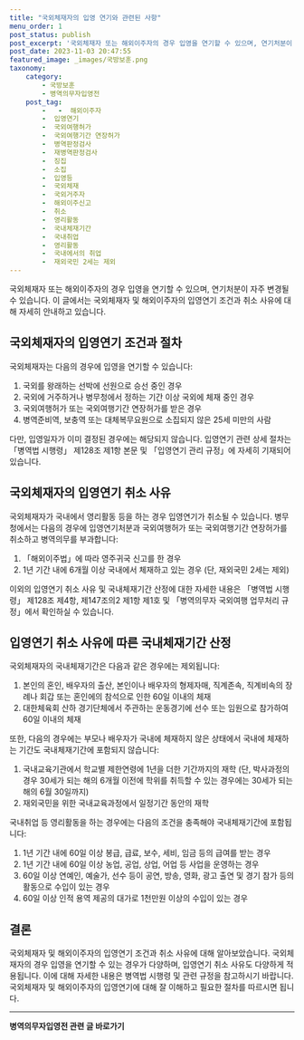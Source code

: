 ```yaml
---
title: "국외체재자의 입영 연기와 관련된 사항"
menu_order: 1
post_status: publish
post_excerpt: '국외체재자 또는 해외이주자의 경우 입영을 연기할 수 있으며, 연기처분이 자주 변경될 수 있습니다. 이 글에서는 국외체재자 및 해외이주자의 입영연기 조건과 취소 사유에 대해 자세히 안내하고 있습니다.'
post_date: 2023-11-03 20:47:55
featured_image: _images/국방보훈.png
taxonomy:
    category:
        - 국방보훈
        - 병역의무자입영전
    post_tag:
        -   -  해외이주자
        -  입영연기
        -  국외여행허가
        -  국외여행기간 연장허가
        -  병역판정검사
        -  재병역판정검사
        -  징집
        -  소집
        -  입영등
        -  국외체재
        -  국외거주자
        -  해외이주신고
        -  취소
        -  영리활동
        -  국내체재기간
        -  국내취업
        -  영리활동
        -  국내에서의 취업
        -  재외국민 2세는 제외
---
```




국외체재자 또는 해외이주자의 경우 입영을 연기할 수 있으며, 연기처분이 자주 변경될 수 있습니다. 이 글에서는 국외체재자 및 해외이주자의 입영연기 조건과 취소 사유에 대해 자세히 안내하고 있습니다.

## 국외체재자의 입영연기 조건과 절차

국외체재자는 다음의 경우에 입영을 연기할 수 있습니다:

1. 국외를 왕래하는 선박에 선원으로 승선 중인 경우
2. 국외에 거주하거나 병무청에서 정하는 기간 이상 국외에 체재 중인 경우
3. 국외여행허가 또는 국외여행기간 연장허가를 받은 경우
4. 병역준비역, 보충역 또는 대체복무요원으로 소집되지 않은 25세 미만의 사람

다만, 입영일자가 이미 결정된 경우에는 해당되지 않습니다. 입영연기 관련 상세 절차는 「병역법 시행령」 제128조 제1항 본문 및 「입영연기 관리 규정」에 자세히 기재되어 있습니다.

## 국외체재자의 입영연기 취소 사유

국외체재자가 국내에서 영리활동 등을 하는 경우 입영연기가 취소될 수 있습니다. 병무청에서는 다음의 경우에 입영연기처분과 국외여행허가 또는 국외여행기간 연장허가를 취소하고 병역의무를 부과합니다:

1. 「해외이주법」에 따라 영주귀국 신고를 한 경우
2. 1년 기간 내에 6개월 이상 국내에서 체재하고 있는 경우 (단, 재외국민 2세는 제외)

이외의 입영연기 취소 사유 및 국내체재기간 산정에 대한 자세한 내용은 「병역법 시행령」 제128조 제4항, 제147조의2 제1항 제1호 및 「병역의무자 국외여행 업무처리 규정」에서 확인하실 수 있습니다.

## 입영연기 취소 사유에 따른 국내체재기간 산정

국외체재자의 국내체재기간은 다음과 같은 경우에는 제외됩니다:

1. 본인의 혼인, 배우자의 출산, 본인이나 배우자의 형제자매, 직계존속, 직계비속의 장례나 회갑 또는 혼인에의 참석으로 인한 60일 이내의 체재
2. 대한체육회 산하 경기단체에서 주관하는 운동경기에 선수 또는 임원으로 참가하여 60일 이내의 체재

또한, 다음의 경우에는 부모나 배우자가 국내에 체재하지 않은 상태에서 국내에 체재하는 기간도 국내체재기간에 포함되지 않습니다:

1. 국내교육기관에서 학교별 제한연령에 1년을 더한 기간까지의 재학 (단, 박사과정의 경우 30세가 되는 해의 6개월 이전에 학위를 취득할 수 있는 경우에는 30세가 되는 해의 6월 30일까지)
2. 재외국민을 위한 국내교육과정에서 일정기간 동안의 재학

국내취업 등 영리활동을 하는 경우에는 다음의 조건을 충족해야 국내체재기간에 포함됩니다:

1. 1년 기간 내에 60일 이상 봉급, 급료, 보수, 세비, 임금 등의 급여를 받는 경우
2. 1년 기간 내에 60일 이상 농업, 공업, 상업, 어업 등 사업을 운영하는 경우
3. 60일 이상 연예인, 예술가, 선수 등이 공연, 방송, 영화, 광고 출연 및 경기 참가 등의 활동으로 수입이 있는 경우
4. 60일 이상 인적 용역 제공의 대가로 1천만원 이상의 수입이 있는 경우

## 결론

국외체재자 및 해외이주자의 입영연기 조건과 취소 사유에 대해 알아보았습니다. 국외체재자의 경우 입영을 연기할 수 있는 경우가 다양하며, 입영연기 취소 사유도 다양하게 적용됩니다. 이에 대해 자세한 내용은 병역법 시행령 및 관련 규정을 참고하시기 바랍니다. 국외체재자 및 해외이주자의 입영연기에 대해 잘 이해하고 필요한 절차를 따르시면 됩니다.
<!-- wp:separator -->
<hr class="wp-block-separator has-alpha-channel-opacity"/>
<!-- /wp:separator -->

<!-- wp:group {"backgroundColor":"base","layout":{"type":"constrained"}} -->
<div class="wp-block-group has-base-background-color has-background"><!-- wp:paragraph {"align":"center","fontSize":"medium"} -->
<p class="has-text-align-center has-large-font-size"><strong>병역의무자입영전 관련 글 바로가기</strong></p>
<!-- /wp:paragraph -->


<!-- wp:latest-posts
{"categories":[{"id":9092,"count":19,"description":"","link":"https://uknowlaw.com/category/%eb%b3%91%ec%97%ad%ec%9d%98%eb%ac%b4%ec%9e%90%ec%9e%85%ec%98%81%ec%a0%84/","name":"병역의무자입영전","slug":"병역의무자입영전","taxonomy":"category","parent":0,"meta":[],"_links":{"self":[{"href":"https://uknowlaw.com/wp-json/wp/v2/categories/9092"}],"collection":[{"href":"https://uknowlaw.com/wp-json/wp/v2/categories"}],"about":[{"href":"https://uknowlaw.com/wp-json/wp/v2/taxonomies/category"}],"wp:post_type":[{"href":"https://uknowlaw.com/wp-json/wp/v2/posts?categories=9092"}],"curies":[{"name":"wp","href":"https://api.w.org/{rel}","templated":true}]}}]} /--></div>
<!-- /wp:group -->